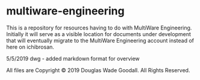 # multiware-engineering
This is a repository for resources having to do with MultiWare Engineering. Initially it will serve as a visible location for documents under development that will eventually migrate to the MultiWare Engineering account instead of here on ichibrosan.

5/5/2019 dwg - added markdown format for overview

All files are Copyright ©️ 2019 Douglas Wade Goodall. All Rights Reserved.
